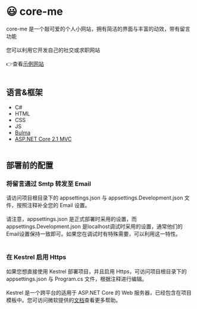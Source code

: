 # 😃 core-me

core-me 是一个敲可爱的个人小网站，拥有简洁的界面与丰富的动效，带有留言功能
<br><br>
您可以利用它开发自己的社交或求职网站
<br><br>
👉查看[示例网站](https://surbowl.online)
<br><br>
## 语言&框架
- C#
- HTML
- CSS
- JS
- [Bulma](https://github.com/jgthms/bulma)
- [ASP.NET Core 2.1 MVC](https://github.com/aspnet/AspNetCore)
<br><br>
## 部署前的配置
### 将留言通过 Smtp 转发至 Email
请访问项目根目录下的 appsettings.json 与 appsettings.Development.json 文件，按照注释补全您的 Email 设置。
<br><br>
请注意，appsettings.json 是正式部署时采用的设置，而 appsettings.Development.json 是localhost调试时采用的设置，通常他们的Email设置保持一致即可。如果您在调试时有特殊需要，可以利用这一特性。
<br><br>
### 在 Kestrel 启用 Https
如果您想直接使用 Kestrel 部署项目，并且启用 Https，可访问项目根目录下的 appsettings.json 与 Program.cs 文件，根据注释进行编辑。
<br><br>
Kestrel 是一个跨平台的适用于 ASP.NET Core 的 Web 服务器，已经包含在项目模板中。您可访问微软提供的[文档](https://docs.microsoft.com/zh-cn/aspnet/core/host-and-deploy/?view=aspnetcore-3.0)查看更多帮助。
